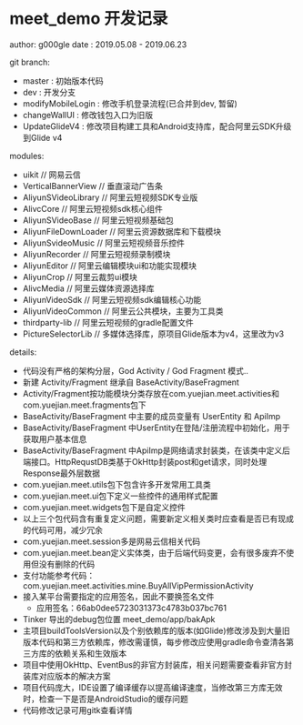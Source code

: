 ﻿# meet_demo 开发记录

author: g000gle
date  : 2019.05.08 - 2019.06.23



git branch:

 - master : 初始版本代码
 - dev    : 开发分支
 - modifyMobileLogin : 修改手机登录流程(已合并到dev, 暂留)
 - changeWallUI      : 修改钱包入口为旧版
 - UpdateGlideV4     : 修改项目构建工具和Android支持库，配合阿里云SDK升级到Glide v4


modules:

 - uikit                 // 网易云信
 - VerticalBannerView    // 垂直滚动广告条
 - AliyunSVideoLibrary   // 阿里云短视频SDK专业版
 - AlivcCore             // 阿里云短视频sdk核心组件
 - AliyunSVideoBase      // 阿里云短视频基础包
 - AliyunFileDownLoader  // 阿里云资源数据库和下载模块
 - AliyunSvideoMusic     // 阿里云短视频音乐控件
 - AliyunRecorder        // 阿里云短视频录制模块
 - AliyunEditor          // 阿里云编辑模块ui和功能实现模块
 - AliyunCrop            // 阿里云裁剪ui模块
 - AlivcMedia            // 阿里云媒体资源选择库
 - AliyunVideoSdk        // 阿里云短视频sdk编辑核心功能
 - AliyunVideoCommon     // 阿里云公共模块，主要为工具类
 - thirdparty-lib        // 阿里云短视频的gradle配置文件
 - PictureSelectorLib    // 多媒体选择库，原项目Glide版本为v4，这里改为v3
 

details:

 - 代码没有严格的架构分层，God Activity / God Fragment 模式..
 - 新建 Activity/Fragment 继承自 BaseActivity/BaseFragment
 - Activity/Fragment按功能模块分类存放在com.yuejian.meet.activities和com.yuejian.meet.fragments包下
 - BaseActivity/BaseFragment 中主要的成员变量有 UserEntity 和 ApiImp
 - BaseActivity/BaseFragment 中UserEntity在登陆/注册流程中初始化，用于获取用户基本信息
 - BaseActivity/BaseFragment 中ApiImp是网络请求封装类，在该类中定义后端接口。HttpRequstDB类基于OkHttp封装post和get请求，同时处理Response最外层数据
 - com.yuejian.meet.utils包下包含许多开发常用工具类
 - com.yuejian.meet.ui包下定义一些控件的通用样式配置
 - com.yuejian.meet.widgets包下是自定义控件
 - 以上三个包代码含有重复定义问题，需要新定义相关类时应查看是否已有现成的代码可用，减少冗余
 - com.yuejian.meet.session多是网易云信相关代码
 - com.yuejian.meet.bean定义实体类，由于后端代码变更，会有很多废弃不使用但没有删除的代码
 - 支付功能参考代码：com.yuejian.meet.activities.mine.BuyAllVipPermissionActivity
 - 接入某平台需要指定的应用签名，因此不要换签名文件
    * 应用签名：66ab0dee5723031373c4783b037bc761
 - Tinker 导出的debug包位置 meet_demo/app/bakApk
 - 主项目buildToolsVersion以及个别依赖库的版本(如Glide)修改涉及到大量旧版本代码和第三方依赖库，修改需谨慎，每步修改应使用gradle命令查清各第三方库的依赖关系和生效版本
 - 项目中使用OkHttp、EventBus的非官方封装库，相关问题需要查看非官方封装库对应版本的解决方案
 - 项目代码庞大，IDE设置了编译缓存以提高编译速度，当修改第三方库无效时，检查一下是否是AndroidStudio的缓存问题
 - 代码修改记录可用gitk查看详情

